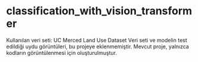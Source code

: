 # classification_with_vision_transformer

Kullanılan veri seti: UC Merced Land Use Dataset
Veri seti ve modelin test edildiği uydu görüntüleri, bu projeye eklenmemiştir. Mevcut proje, yalnızca kodların görüntülenmesi için oluşturulmuştur.
